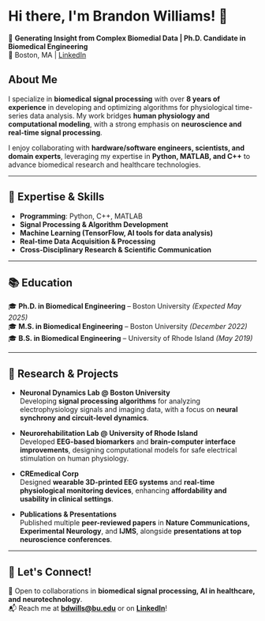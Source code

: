 # Hi there, I'm Brandon Williams! 👋  

🚀 **Generating Insight from Complex Biomedial Data | Ph.D. Candidate in Biomedical Engineering**  
📍 Boston, MA | [LinkedIn](https://www.linkedin.com/in/brandon-david-williams/)  

## About Me  
I specialize in **biomedical signal processing** with over **8 years of experience** in developing and optimizing algorithms for physiological time-series data analysis. My work bridges **human physiology and computational modeling**, with a strong emphasis on **neuroscience and real-time signal processing**.  

I enjoy collaborating with **hardware/software engineers, scientists, and domain experts**, leveraging my expertise in **Python, MATLAB, and C++** to advance biomedical research and healthcare technologies.  

---  

## 🧠 Expertise & Skills  
- **Programming**: Python, C++, MATLAB  
- **Signal Processing & Algorithm Development**  
- **Machine Learning (TensorFlow, AI tools for data analysis)**  
- **Real-time Data Acquisition & Processing**  
- **Cross-Disciplinary Research & Scientific Communication**  

---  

## 📚 Education  
🎓 **Ph.D. in Biomedical Engineering** – Boston University *(Expected May 2025)*  
🎓 **M.S. in Biomedical Engineering** – Boston University *(December 2022)*
🎓 **B.S. in Biomedical Engineering** – University of Rhode Island *(May 2019)*

---  

## 🔬 Research & Projects  
- **Neuronal Dynamics Lab @ Boston University**  
  Developing **signal processing algorithms** for analyzing electrophysiology signals and imaging data, with a focus on **neural synchrony and circuit-level dynamics**.  

- **Neurorehabilitation Lab @ University of Rhode Island**  
  Developed **EEG-based biomarkers** and **brain-computer interface improvements**, designing computational models for safe electrical stimulation on human physiology.  

- **CREmedical Corp**  
  Designed **wearable 3D-printed EEG systems** and **real-time physiological monitoring devices**, enhancing **affordability and usability in clinical settings**.  

- **Publications & Presentations**  
  Published multiple **peer-reviewed papers** in **Nature Communications, Experimental Neurology**, and **IJMS**, alongside **presentations at top neuroscience conferences**.  

---  

## 🎯 Let's Connect!  
💼 Open to collaborations in **biomedical signal processing, AI in healthcare, and neurotechnology**.  
📬 Reach me at **bdwills@bu.edu** or on **[LinkedIn](https://www.linkedin.com/in/brandon-david-williams/)**!  
